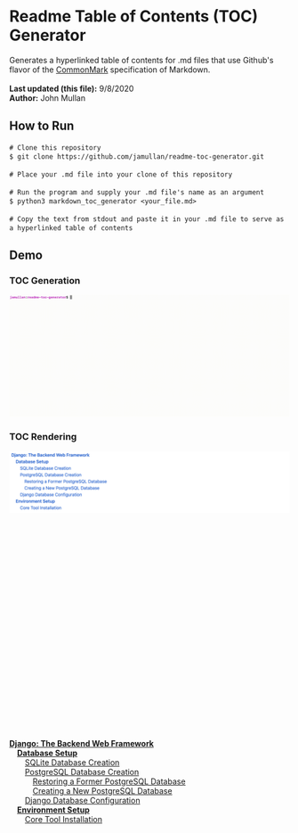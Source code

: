 # Readme Table of Contents (TOC) Generator
Generates a hyperlinked table of contents for .md files that use Github's flavor of the [CommonMark](<https://commonmark.org>) specification of Markdown.<br /><br />
**Last updated (this file):** 9/8/2020<br />
**Author:** John Mullan<br />

## How to Run
```
# Clone this repository
$ git clone https://github.com/jamullan/readme-toc-generator.git

# Place your .md file into your clone of this repository

# Run the program and supply your .md file's name as an argument
$ python3 markdown_toc_generator <your_file.md>

# Copy the text from stdout and paste it in your .md file to serve as a hyperlinked table of contents
```

## Demo
### TOC Generation
![Generating TOC from a .md file](demo_files/TOCGenV3.gif)
### TOC Rendering
![Rendered TOC](demo_files/TOCRenderedV2.png)

<br />
<br />
<br />
<br />
<br />
<br />
<br />
<br />
<br />
<br />
<br />
<br />
<br />
<br />
<br />
<br />
<br />
<br />
<br />
<br />
<br />
<br />

[**Django: The Backend Web Framework**](<#**Django-The-Backend-Web-Framework**>)<br />
&emsp;[**Database Setup**](<#**Database-Setup**>)<br />
&emsp;&emsp;[SQLite Database Creation](<#SQLite-Database-Creation>)<br />
&emsp;&emsp;[PostgreSQL Database Creation](<#PostgreSQL-Database-Creation>)<br />
&emsp;&emsp;&emsp;[Restoring a Former PostgreSQL Database](<#Restoring-a-Former-PostgreSQL-Database>)<br />
&emsp;&emsp;&emsp;[Creating a New PostgreSQL Database](<#Creating-a-New-PostgreSQL-Database>)<br />
&emsp;&emsp;[Django Database Configuration](<#Django-Database-Configuration>)<br />
&emsp;[**Environment Setup**](<#**Environment-Setup**>)<br />
&emsp;&emsp;[Core Tool Installation](<#Core-Tool-Installation>)<br />
